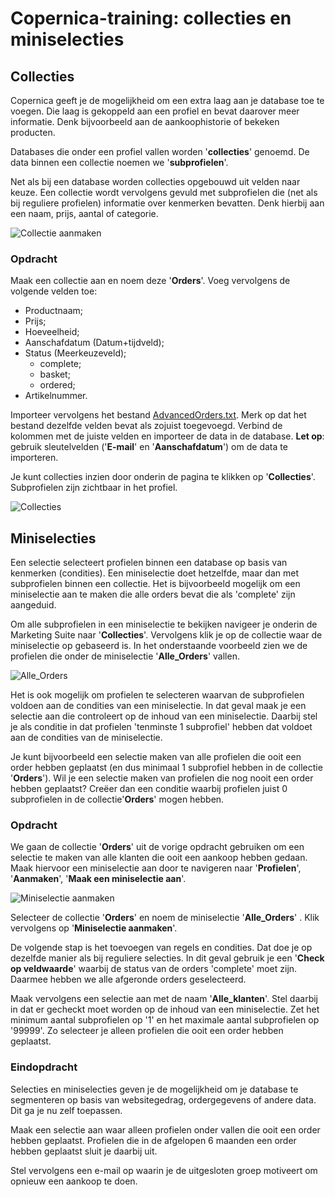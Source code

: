 # Copernica-training: collecties en miniselecties

## Collecties

Copernica geeft je de mogelijkheid om een extra laag aan je database toe te voegen. Die
laag is gekoppeld aan een profiel en bevat daarover meer informatie. Denk bijvoorbeeld aan de
aankoophistorie of bekeken producten. 

Databases die onder een profiel vallen worden '**collecties**' genoemd. De data binnen een collectie noemen we
'**subprofielen**'.

Net als bij een database worden collecties opgebouwd uit velden naar keuze. Een collectie
wordt vervolgens gevuld met subprofielen die (net als bij reguliere profielen) informatie over
kenmerken bevatten. Denk hierbij aan een naam, prijs, aantal of categorie.

![Collectie aanmaken](../images/nl/collectieaanmaken.png)

### Opdracht

Maak een collectie aan en noem deze '**Orders**'. Voeg vervolgens de volgende velden toe:

* Productnaam;
* Prijs;
* Hoeveelheid;
* Aanschafdatum​ (Datum+tijdveld);
* Status​ (Meerkeuzeveld);
    * complete;
    * basket;
    * ordered;
* Artikelnummer.

Importeer vervolgens het bestand [AdvancedOrders.txt](https://vicinity.picsrv.net/g/127/0/9966/946570547c4af9079f398f3af00edcd4/export-2021-05-19.zip). Merk op dat het bestand dezelfde velden bevat als zojuist toegevoegd. Verbind de kolommen met de juiste velden en
importeer de data in de database. **Let op**: gebruik sleutelvelden ('**E-mail**' en '**Aanschafdatum**') 
om de data te importeren.

Je kunt collecties inzien door onderin de pagina te
klikken op '**Collecties**'. Subprofielen zijn zichtbaar in het profiel.

![Collecties](../images/nl/collecties.png)

## Miniselecties

Een selectie selecteert profielen binnen een database op basis van kenmerken (condities).
Een ​miniselectie ​doet hetzelfde, maar dan met subprofielen binnen een collectie. Het is
bijvoorbeeld mogelijk om een miniselectie aan te maken die alle orders bevat die als
'complete' zijn aangeduid.

Om alle subprofielen in een miniselectie te bekijken navigeer je onderin de Marketing Suite
naar '**Collecties**'​. Vervolgens klik je op de collectie waar de miniselectie op gebaseerd is. In
het onderstaande voorbeeld zien we de profielen die onder de miniselectie '**Alle_Orders**'
vallen.

![Alle_Orders](../images/nl/alleorders.png)

Het is ook mogelijk om profielen te selecteren waarvan de subprofielen voldoen
aan de condities van een miniselectie. In dat geval maak je een selectie aan die controleert
op de inhoud van een miniselectie. Daarbij stel je als conditie in dat profielen 'tenminste 1
subprofiel' hebben dat voldoet aan de condities van de miniselectie.

Je kunt bijvoorbeeld een selectie maken van alle profielen die ooit een order hebben
geplaatst (en dus minimaal 1 subprofiel hebben in de collectie ​'**Orders**'​). Wil je een selectie
maken van profielen die nog nooit een order hebben geplaatst? Creëer dan een conditie
waarbij profielen juist 0 subprofielen in de collectie ​'**Orders**'​ mogen hebben.

### Opdracht

We gaan de collectie '**Orders**' uit de vorige opdracht gebruiken om een selectie te maken
van alle klanten die ooit een aankoop hebben gedaan. Maak hiervoor een miniselectie aan
door te navigeren naar '**Profielen**', '**Aanmaken**', '**Maak een miniselectie aan**'​.

![Miniselectie aanmaken](../images/nl/miniselectieaanmaken.png)


Selecteer de collectie '**Orders**'​ en noem de miniselectie '**Alle_Orders**' . Klik vervolgens op
'**Miniselectie aanmaken**'​.

De volgende stap is het toevoegen van regels en condities. Dat doe je op dezelfde manier als bij reguliere
selecties. In dit geval gebruik je een ​'**Check op veldwaarde**'​ waarbij de status van de
orders 'complete' moet zijn. Daarmee hebben we alle afgeronde orders geselecteerd.

Maak vervolgens een selectie aan met de naam '**Alle_klanten**'. Stel daarbij in dat er gecheckt moet
worden op de inhoud van een miniselectie. Zet het minimum aantal subprofielen op
'1' en het maximale aantal subprofielen op '99999'. Zo selecteer je alleen profielen die 
ooit een order hebben geplaatst.

### Eindopdracht

Selecties en miniselecties geven je de mogelijkheid om je database te segmenteren op
basis van websitegedrag, ordergegevens of andere data. Dit ga je nu zelf toepassen.

Maak een selectie aan waar alleen profielen onder vallen die ooit een order hebben geplaatst. 
Profielen die in de afgelopen 6 maanden een order hebben geplaatst sluit je daarbij uit. 

Stel vervolgens een e-mail op waarin je de uitgesloten groep motiveert om opnieuw een
aankoop te doen.
